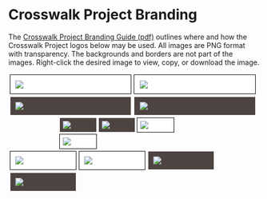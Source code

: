 
<head>
  <base href="/assets/logos/" target="_blank">
</head>

<h1>Crosswalk Project Branding</h1>

<p>The <a href="Crosswalk Branding Guide Nov2015.pdf">Crosswalk Project Branding Guide (pdf)</a> outlines where and how the Crosswalk Project logos below may be used. All images are PNG format with transparency.  The backgrounds and borders are not part of the images. Right-click the desired image to view, copy, or download the image.

<style>
.logo-light {
  border: 1px solid black;
  background-color: white;
}
.logo-dark {
  border: 1px solid white;
  background-color: #4d4442;
}
.logo-circle,
.logo-vert,
.logo-horiz {
  float: left;
  width: 20%;
  padding: 2%;
  margin: 0.5%;
}
.logo-horiz {
  width: 44%;
}
.logo-vert {
  width: 22%;
}
</style>


<div style="margin:0 auto; width:100%;">
  <div class="logo-light logo-horiz">
    <img src="3D_Crosswalk_Horizontal_Dark.png" />
  </div>
  <div class="logo-light logo-horiz">
    <img src="3D_Crosswalk_Horizontal_Flat_Dark.png" />
  </div>
  <div class="logo-dark logo-horiz">
    <img src="3D_Crosswalk_Horizontal_White.png" />
  </div>
  <div class="logo-dark logo-horiz">
    <img src="3D_Crosswalk_Horizontal_Flat_White.png" />
  </div>
</div>
<br clear="both" />

<div style="margin:0 auto; width:60%;">
  <div class="logo-dark logo-circle">
    <img src="3D_Crosswalk_Circle_Dark.png" />
  </div>
  <div class="logo-dark logo-circle">
    <img src="3D_Crosswalk_Circle_Flat_Dark.png" />
  </div>
  <div class="logo-light logo-circle">
    <img src="3D_Crosswalk_Circle_White.png" />
  </div>
  <div class="logo-light logo-circle">
    <img src="3D_Crosswalk_Circle_Flat_Light.png" />
  </div>
</div>
<br clear="both" />

<div style="margin:0 auto; width:100%;">
  <div class="logo-light logo-vert">
    <img src="3D_Crosswalk_Vertical_Dark.png" />
  </div>
  <div class="logo-light logo-vert">
    <img src="3D_Crosswalk_Vertical_Flat_Dark.png" />
  </div>
  <div class="logo-dark logo-vert">
    <img src="3D_Crosswalk_Vertical_Light.png" />
  </div>
  <div class="logo-dark logo-vert">
    <img src="3D_Crosswalk_Vertical_Flat_Light.png" />
  </div>
</div>
<br clear="both" />
